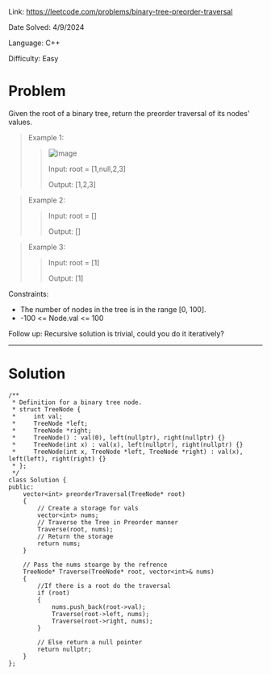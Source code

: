 Link: https://leetcode.com/problems/binary-tree-preorder-traversal

Date Solved: 4/9/2024

Language: C++

Difficulty: Easy

# Problem

Given the root of a binary tree, return the preorder traversal of its nodes' values.

>Example 1:
>
>>
>>![image](https://github.com/BrianDang03/Leet-Code-Solved/assets/124744302/b2aafc77-9f94-4006-aeae-05373bb512fa)
>>
>>Input: root = [1,null,2,3]
>>
>>Output: [1,2,3]

>Example 2:
>
>>Input: root = []
>>
>>Output: []

>Example 3:
>
>>Input: root = [1]
>>
>>Output: [1]
 
Constraints:

- The number of nodes in the tree is in the range [0, 100].
- -100 <= Node.val <= 100
 
Follow up: Recursive solution is trivial, could you do it iteratively?

---

# Solution

```
/**
 * Definition for a binary tree node.
 * struct TreeNode {
 *     int val;
 *     TreeNode *left;
 *     TreeNode *right;
 *     TreeNode() : val(0), left(nullptr), right(nullptr) {}
 *     TreeNode(int x) : val(x), left(nullptr), right(nullptr) {}
 *     TreeNode(int x, TreeNode *left, TreeNode *right) : val(x), left(left), right(right) {}
 * };
 */
class Solution {
public:
    vector<int> preorderTraversal(TreeNode* root) 
    {
        // Create a storage for vals 
        vector<int> nums;
        // Traverse the Tree in Preorder manner
        Traverse(root, nums);
        // Return the storage
        return nums;
    }

    // Pass the nums stoarge by the refrence  
    TreeNode* Traverse(TreeNode* root, vector<int>& nums)
    {
        //If there is a root do the traversal
        if (root)
        {
            nums.push_back(root->val);
            Traverse(root->left, nums);
            Traverse(root->right, nums);
        }

        // Else return a null pointer
        return nullptr;        
    }
};
```

